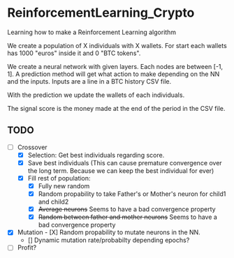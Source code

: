 # ReinforcementLearning_Crypto
Learning how to make a Reinforcement Learning algorithm

We create a population of X individuals with X wallets.
For start each wallets has 1000 "euros" inside it and 0 "BTC tokens".

We create a neural network with given layers. Each nodes are between [-1, 1].
A prediction method will get what action to make depending on the NN and the inputs.
Inputs are a line in a BTC history CSV file.

With the prediction we update the wallets of each individuals.

The signal score is the money made at the end of the period in the CSV file.

## TODO
  
  - [ ] Crossover
    - [X] Selection: Get best individuals regarding score.
    - [X] Save best individuals (This can cause premature convergence over the long term. Because we can keep the best individual for ever)
    - [X] Fill rest of population:
      - [X] Fully new random
      - [X] Random propability to take Father's or Mother's neuron for child1 and child2
      - [X] ~~Average neurons~~ Seems to have a bad convergence property
      - [X] ~~Random between father and mother neurons~~ Seems to have a bad convergence property
   - [X] Mutation
    - [X] Random propability to mutate neurons in the NN.
      - [] Dynamic mutation rate/probabilty depending epochs?
   - [ ] Profit?
